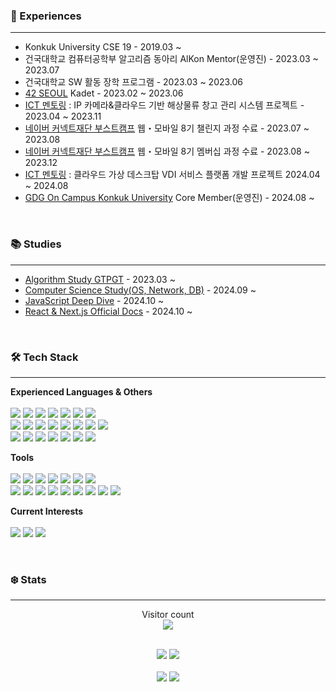 

<h3> 🐧 Experiences </h3>

---

* Konkuk University CSE 19 - 2019.03 ~
* 건국대학교 컴퓨터공학부 알고리즘 동아리 AlKon Mentor(운영진) - 2023.03 ~ 2023.07
* 건국대학교 SW 활동 장학 프로그램 - 2023.03 ~ 2023.06
* [42 SEOUL](https://42seoul.kr/seoul42/main/view) Kadet - 2023.02 ~ 2023.06
* [ICT 멘토링](https://www.hanium.or.kr/portal/index.do) : IP 카메라&클라우드 기반 해상물류 창고 관리 시스템 프로젝트 - 2023.04 ~ 2023.11
* [네이버 커넥트재단 부스트캠프](https://boostcamp.connect.or.kr/) 웹・모바일 8기 챌린지 과정 수료 - 2023.07 ~ 2023.08
* [네이버 커넥트재단 부스트캠프](https://boostcamp.connect.or.kr/) 웹・모바일 8기 멤버십 과정 수료 - 2023.08 ~ 2023.12
* [ICT 멘토링](https://www.hanium.or.kr/portal/index.do) : 클라우드 가상 데스크탑 VDI 서비스 플랫폼 개발 프로젝트 2024.04 ~ 2024.08
* [GDG On Campus Konkuk University](https://gdg.community.dev/gdg-on-campus-konkuk-university-seoul-south-korea/) Core Member(운영진) - 2024.08 ~

<br />

<h3> 📚 Studies </h3>

---

* [Algorithm Study GTPGT](https://randps.kr) - 2023.03 ~
* [Computer Science Study(OS, Network, DB)](https://github.com/CS-Computer-Science-Study) - 2024.09 ~
* [JavaScript Deep Dive](https://github.com/gdsc-konkuk/24-25-study-js-deep-dive) - 2024.10 ~
* [React & Next.js Official Docs](https://github.com/gdsc-konkuk/24-25-study-react-nextjs-docs) - 2024.10 ~

<br />

<h3> 🛠️ Tech Stack </h3>

---


  <strong>Experienced Languages & Others</strong>
  <br/><br/>
  <img src="https://img.shields.io/badge/Next.js-000000?style=flat-square&logo=Next.js&logoColor=white"/></a>
  <img src="https://img.shields.io/badge/React-61DAFB?style=flat-square&logo=React&logoColor=white"/></a>
  <img src="https://img.shields.io/badge/TypeScript-3178C6?style=flat-square&logo=TypeScript&logoColor=white"/></a>
  <img src="https://img.shields.io/badge/JavaScript-ffb13b?style=flat-square&logo=JavaScript&logoColor=white"/></a>
  <img src="https://img.shields.io/badge/Node.js-339933?style=flat-square&logo=Node.js&logoColor=white"/></a>
  <img src="https://img.shields.io/badge/Express-000000?style=flat-square&logo=Express&logoColor=white"/></a>
  <img src="https://img.shields.io/badge/NestJS-E0234E?style=flat-square&logo=NestJS&logoColor=white"/></a>
  <br/>
  <img src="https://img.shields.io/badge/C++-00599C?style=flat-square&logo=C%2B%2B&logoColor=white"/></a>
  <img src="https://img.shields.io/badge/C-A8B9CC?style=flat-square&logo=C&logoColor=white"/></a>
  <img src="https://img.shields.io/badge/Python-3766AB?style=flat-square&logo=Python&logoColor=white"/></a>
  <img src="https://img.shields.io/badge/Java-007396?style=flat-square&logo=Java&logoColor=white"/></a>
  <img src="https://img.shields.io/badge/Kotlin-7F52FF?style=flat-square&logo=Kotlin&logoColor=white"/></a>
  <img src="https://img.shields.io/badge/Nginx-009639?style=flat-square&logo=Nginx&logoColor=white"/></a>
  <img src="https://img.shields.io/badge/VirtualBox-183A61?style=flat-square&logo=VirtualBox&logoColor=white"/></a>
  <img src="https://img.shields.io/badge/JQuery-0769AD?style=flat-square&logo=JQuery&logoColor=white"/></a>
  <br/>
  <img src="https://img.shields.io/badge/Amazon EC2-FF9900?style=flat-square&logo=Amazon EC2&logoColor=white"/></a>
  <img src="https://img.shields.io/badge/Amazon S3-569A31?style=flat-square&logo=Amazon EC2&logoColor=white"/></a>
  <img src="https://img.shields.io/badge/Proxmox-E57000?style=flat-square&logo=Proxmox&logoColor=white"/></a>
  <img src="https://img.shields.io/badge/MySQL-E6B91E?style=flat-square&logo=MySQL&logoColor=white"/>
  <img src="https://img.shields.io/badge/MongoDB-47A248?style=flat-square&logo=MongoDB&logoColor=white"/>
  <img src="https://img.shields.io/badge/Firebase-FFCA28?style=flat-square&logo=Firebase&logoColor=white"/>
  <img src="https://img.shields.io/badge/SQLite-003B57?style=flat-square&logo=SQLite&logoColor=white"/>
  <br/>

  <strong>Tools</strong>
  <br/><br/>
  <img src="https://img.shields.io/badge/VSCode-007ACC?style=flat-square&logo=VisualStudioCode&logoColor=white"/></a>
  <img src="https://img.shields.io/badge/Vim-019733?style=flat-square&logo=Vim&logoColor=white"/></a>
  <img src="https://img.shields.io/badge/Neovim-57A143?style=flat-square&logo=Neovim&logoColor=white"/></a>
  <img src="https://img.shields.io/badge/WebStorm-000000?style=flat-square&logo=WebStorm&logoColor=white"/></a>
  <img src="https://img.shields.io/badge/IntelliJ-000000?style=flat-square&logo=IntelliJIDEA&logoColor=white"/></a>
  <img src="https://img.shields.io/badge/AndroidStudio-3DDC84?style=flat-square&logo=AndroidStudio&logoColor=white"/></a>
  <img src="https://img.shields.io/badge/VisualSudio-5C2D91?style=flat-square&logo=VisualStudio&logoColor=white"/></a>
  <br/>
  <img src="https://img.shields.io/badge/Git-F05032?style=flat-square&logo=Git&logoColor=white">
  <img src="https://img.shields.io/badge/Github-181717?style=flat-square&logo=Github&logoColor=white">
  <img src="https://img.shields.io/badge/Postman-FF6C37?style=flat-square&logo=Postman&logoColor=white">
  <img src="https://img.shields.io/badge/Figma-F24E1E?style=flat-square&logo=Figma&logoColor=white"/></a>
  <img src="https://img.shields.io/badge/Jira-0052CC?style=flat-square&logo=jira&logoColor=white">
  <img src="https://img.shields.io/badge/Slack-4A154B?style=flat-square&logo=Slack&logoColor=white">
  <img src="https://img.shields.io/badge/Notion-000000?style=flat-square&logo=notion&logoColor=white">
  <img src="https://img.shields.io/badge/Zoom-0B5CFF?style=flat-square&logo=Zoom&logoColor=white">
  <img src="https://img.shields.io/badge/Discord-5865F2?style=flat-square&logo=Discord&logoColor=white">

  <strong>Current Interests</strong>
  <br/><br/>
  <img src="https://img.shields.io/badge/Kubernetes-326CE5?style=flat-square&logo=Kubernetes&logoColor=white">
  <img src="https://img.shields.io/badge/Docker-2496ED?style=flat-square&logo=Docker&logoColor=white">
  <img src="https://img.shields.io/badge/Jenkins-D24939?style=flat-square&logo=Jenkins&logoColor=white">

<br/>

<h3> ❄️ Stats </h3>

---

<p align="center">
  Visitor count<br>
  
  <img src="https://profile-counter.glitch.me/MinboyKim/count.svg" />
</p>
</br>
<div align="center" >
 <img src="https://github.com/user-attachments/assets/7a267b83-545e-42c7-ab53-e3d0d6ed4cc9" />
 <img src="https://github-readme-stats.vercel.app/api?username=MinboyKim&show_icons=true&theme=dark&card_width=400"/>
  </br>
  </br>
   <img src="http://mazassumnida.wtf/api/v2/generate_badge?boj=melonboy"/>
   <img src="http://mazandi.herokuapp.com/api?handle=melonboy&theme=warm"/>
</div>
